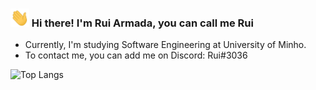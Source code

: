 ### <img src="https://raw.githubusercontent.com/RuiArmada/RuiArmada/master/hand_wave.gif" width="30px"> Hi there! I'm Rui Armada, you can call me Rui
- Currently, I'm studying Software Engineering at University of Minho.
- To contact me, you can add me on Discord: Rui#3036 

![Top Langs](https://github-readme-stats.vercel.app/api/top-langs/?username=RuiArmada&layout=compact&theme=dracula)
